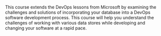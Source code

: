 This course extends the DevOps lessons from Microsoft by examining the challenges and solutions of incorporating your database into a DevOps software development process. This course will help you understand the challenges of working with various data stores while developing and changing your software at a rapid pace.